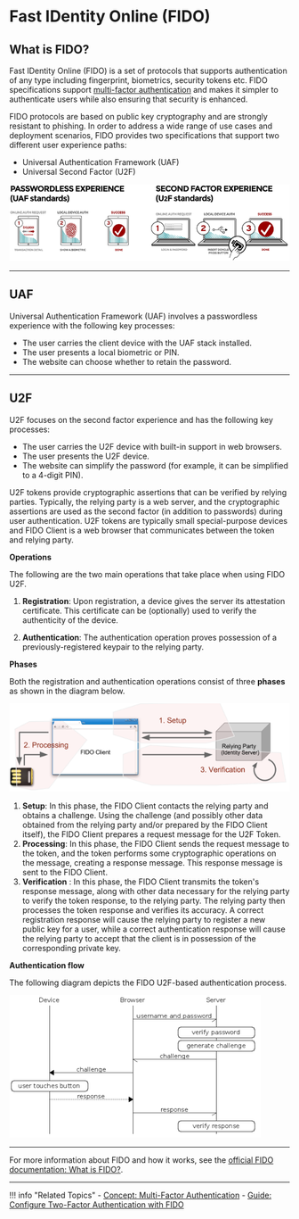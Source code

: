 # Fast IDentity Online (FIDO)

## What is FIDO?

Fast IDentity Online (FIDO) is a set of protocols that supports authentication of any type including fingerprint, biometrics, security tokens etc. FIDO specifications support [multi-factor authentication](../multi-factor-authentication) and makes it simpler to authenticate users while also ensuring that security is enhanced. 

FIDO protocols are based on public key cryptography and are strongly resistant to phishing. In order to address a wide range of use cases and deployment scenarios, FIDO provides two specifications that support two different user experience paths:

- Universal Authentication Framework (UAF)
- Universal Second Factor (U2F)

![fido](../../assets/img/concepts/fido.png)

---

## UAF 

Universal Authentication Framework (UAF) involves a passwordless experience with the following key processes:

-   The user carries the client device with the UAF stack installed. 
-   The user presents a local biometric or PIN.
-   The website can choose whether to retain the password.

---

## U2F 

U2F focuses on the second factor experience and has the following key processes:

-   The user carries the U2F device with built-in support in web browsers.
-   The user presents the U2F device.
-   The website can simplify the password (for example, it can be simplified to a 4-digit PIN).

U2F tokens provide cryptographic assertions that can be verified by relying parties. Typically, the relying party is a web server, and the cryptographic assertions are used as the second factor (in addition to passwords) during user authentication. U2F tokens are typically small special-purpose devices and FIDO Client is a web browser that communicates between the token and relying party.

**Operations**

The following are the two main operations that take place when using FIDO U2F.

1.  **Registration**: Upon registration, a device gives the server its attestation certificate. This certificate can be (optionally) used to verify the authenticity of the device.

2.  **Authentication**: The authentication operation proves possession of a previously-registered keypair to the relying party.

**Phases**

Both the registration and authentication operations consist of three **phases** as shown in the diagram below.

![u2f-protocol-operations](../../assets/img/concepts/u2f-protocol-operations.png)

1.  **Setup**: In this phase, the FIDO Client contacts the relying party and obtains a challenge. Using the challenge (and possibly other data obtained from the relying party and/or prepared by the FIDO Client itself), the FIDO Client prepares a request message for the U2F Token.
2.  **Processing**: In this phase, the FIDO Client sends the request message to the token, and the token performs some cryptographic operations on the message, creating a response message. This response message is sent to the FIDO Client. 
3.  **Verification** : In this phase, the FIDO Client transmits the token's response message, along with other data necessary for the relying party to verify the token response, to the relying party.     The relying party then processes the token response and verifies its accuracy. A correct registration response will cause the relying party to register a new public key for a user, while a correct authentication response will cause the relying party to accept that the client is in possession of the corresponding private key.

**Authentication flow**

The following diagram depicts the FIDO U2F-based authentication process.

![u2f-process-flow](../../assets/img/concepts/u2f-process-flow.png) 

---

For more information about FIDO and how it works, see the [official FIDO documentation: What is FIDO?](https://fidoalliance.org/what-is-fido/). 

---

!!! info "Related Topics"
    - [Concept: Multi-Factor Authentication](../multi-factor-authentication)
    - [Guide: Configure Two-Factor Authentication with FIDO](../../../guides/mfa/2fa-fido)



